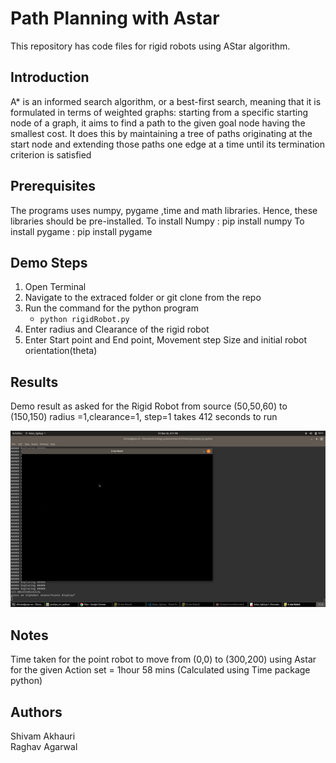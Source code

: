 # Path Planning with Astar
This repository has code files for rigid robots using AStar algorithm. 

## Introduction
A* is an informed search algorithm, or a best-first search, meaning that it is formulated in terms of weighted graphs: starting from a specific starting node of a graph, it aims to find a path to the given goal node having the smallest cost. It does this by maintaining a tree of paths originating at the start node and extending those paths one edge at a time until its termination criterion is satisfied

## Prerequisites
The programs uses numpy, pygame ,time and math libraries. Hence, these libraries should be pre-installed. 
To install Numpy : pip install numpy
To install pygame : pip install pygame

## Demo Steps
1.  Open Terminal 
2.  Navigate to the extraced folder or git clone from the repo
3.  Run the command for the python program
    - ```python rigidRobot.py``` 
4. Enter radius and Clearance of the rigid robot
5. Enter Start point and End point, Movement step Size and initial robot orientation(theta) 

## Results

Demo result as asked for the Rigid Robot from source (50,50,60) to (150,150) 
radius =1,clearance=1, step=1 takes 412 seconds to run

![alt text](ex2.gif)



## Notes 
Time taken for the point robot to move from (0,0) to (300,200) using Astar for the given Action set =  1hour 58 mins (Calculated using Time package python)

## Authors
Shivam Akhauri  
Raghav Agarwal
